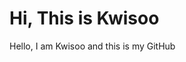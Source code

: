 # Hi, This is Kwisoo

<style>
  .testing {
    text-color: green;
  }
</style>


<p class=testing>Hello, I am Kwisoo and this is my GitHub</p>
